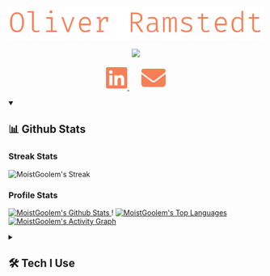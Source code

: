 <p align="center">
    <img src="./images/name.svg">
</p>
<p align="center">
    <!-- TODO: Make better texts-->
    <img src="https://readme-typing-svg.demolab.com?font=Fira%20Code&duration=4999&pause=1000&color=F77F56&center=true&vCenter=true&width=435&lines=Full+Stack+Engineer;Certified+Scrum+Master;Agilist+with+a+capital+A;Adding+value+at+CapaSystems+A%2FS;Always+interested+in+new+tech;Ready+to+teach+and+learn!"/>
</p>

<p align="center">
<!--     <a href="discordapp.com/users/521980120366317588">
        <img alt="Discord" src="./images/discord.svg">
    </a>  
    &#8287;&#8287;&#8287;&#8287;&#8287; -->
    <a href="https://www.linkedin.com/in/oliver-ramstedt/">
        <img alt="LinkedIn" src="./images/linkedin.svg">
    </a>  
    &#8287;&#8287;&#8287;&#8287;&#8287;
    <a href="https://mail.google.com/mail/u/0/?fs=1&to=olra0312@gmail.com&tf=cm">
        <img alt="Email" src="./images/email.svg">
    </a>
</p>

<details open>
    <summary><h2>📊 Github Stats</h2></summary>
    <h3>Streak Stats</h3>
    <p>
        <img alt="MoistGoolem's Streak" src="https://streak-stats.demolab.com/?user=MoistGoolem&theme=monokai-metallian&hide_border=true&exclude_days=sat,sun&currStreakLabel=F77F56&sideLabels=F77F56"/>
    </p>
    <h3>Profile Stats</h3>
    <p>
        <a href="https://github.com/anuraghazra/github-readme-stats">
            <img alt="MoistGoolem's Github Stats" src="https://github-readme-stats-46dzfdmpc-moistgoolem.vercel.app/api/?username=MoistGoolem&show_icons=true&include_all_commits=true&count_private=true&theme=react&hide_border=true&bg_color=1F222E&title_color=F77F56&icon_color=F8D866" height="192px"/>
        </a>!
        <a href="https://github.com/anuraghazra/github-readme-stats">
            <img alt="MoistGoolem's Top Languages" src="https://github-readme-stats-46dzfdmpc-moistgoolem.vercel.app/api/top-langs/?username=MoistGoolem&langs_count=7&layout=compact&theme=react&hide_border=true&bg_color=1F222E&title_color=F77F56&icon_color=F8D866&hide=Jupyter%20Notebook,Roff" height="192px"/>
        </a>
        <a href="https://github.com/ashutosh00710/github-readme-activity-graph">
            <img alt="MoistGoolem's Activity Graph" src="https://github-readme-activity-graph.vercel.app/graph/?username=MoistGoolem&bg_color=1F222E&color=F77F56&line=F8D866&point=F77F56&hide_border=true"/>
        </a>
    </p>
<!--     <h3>Contribution Snake</h3>
    <p>
        <img alt="MoistGoolem's Contribution Snake" src="https://github.com/MoistGoolem/MoistGoolem/blob/output/github-contribution-grid-snake.svg"/>
    </p> -->
</details>

<details>
    <summary><h2>🛠️ Tech I Use</h2></summary>
    <h3>👨‍💻 Programming and Markup Languages</h3>
    <p>
        <a href="https://www.typescriptlang.org/">
            <img alt="TypeScript" src="https://img.shields.io/badge/TypeScript-007ACC.svg?logo=typescript&logoColor=white">
        </a>
        <a href="#">
            <img alt="JavaScript" src="https://img.shields.io/badge/JavaScript-F7DF1E.svg?logo=javascript&logoColor=black">
        </a>
        <a href="https://nodejs.org/en">
            <img alt="Node.js" src="https://img.shields.io/badge/Node.js-43853D.svg?logo=node.js&logoColor=white">
        </a>
        <a href="#">
            <img alt="Java" src="https://custom-icon-badges.demolab.com/badge/Java-007396.svg?logo=java&logoColor=white">
        </a>
        <a href="#">
            <img alt="C#" src="https://custom-icon-badges.demolab.com/badge/C%23-68217A.svg?logo=cs2&logoColor=white">
        </a>
        <a href="#">
            <img alt="SQL" src="https://custom-icon-badges.demolab.com/badge/SQL-025E8C.svg?logo=database&logoColor=white">
        </a>
        <a href="#">
            <img alt="NoSQL" src="https://custom-icon-badges.demolab.com/badge/NoSQL-3ea055.svg?logo=database&logoColor=white">
        </a>
        <a href="https://www.python.org/">
            <img alt="Python" src="https://img.shields.io/badge/Python-14354C.svg?logo=python&logoColor=white">
        </a>
        <a href="#">
            <img alt="CSS" src="https://img.shields.io/badge/CSS-1572B6.svg?logo=css3&logoColor=white">
        </a>
        <a href="#">
            <img alt="HTML" src="https://img.shields.io/badge/HTML-E34F26.svg?logo=html5&logoColor=white">
        </a>
        <a href="#">
            <img alt="Markdown" src="https://img.shields.io/badge/Markdown-000000.svg?logo=markdown&logoColor=white">
        </a>
    </p>
    <h3>🧰 Frameworks and Libraries</h3>
    <p>
        <a href="https://getbootstrap.com/">
            <img alt="Bootstrap" src="https://img.shields.io/badge/Bootstrap-7952B3.svg?logo=bootstrap&logoColor=white">
        </a>
        <a href="https://bulma.io/">
            <img alt="Bulma" src="https://img.shields.io/badge/bulma-00D0B1?logo=bulma&logoColor=white">
        </a>
        <!--<a href="#"><img alt="Discord.py" src="https://custom-icon-badges.demolab.com/badge/Discord.py-0d1620.svg?logo=dpy"></a>!-->
        <a href="https://www.electronjs.org/">
            <img alt="Electron" src="https://img.shields.io/badge/Electron-20232e.svg?logo=electron&logoColor=white">
        </a>
        <a href="https://github.com/expressjs/express">
            <img alt="Express.js" src="https://img.shields.io/badge/Express.js-404d59.svg?logo=express&logoColor=white">
        </a>
        <a href="https://github.com/features/actions">
            <img alt="GitHub Actions" src="https://img.shields.io/badge/GitHub%20Actions-2671E5.svg?logo=github%20actions&logoColor=white">
        </a>
        <a href="https://graphql.org/">
            <img alt="GraphQL" src="https://img.shields.io/badge/-GraphQL-E10098?logo=graphql&logoColor=white">
        </a>
        <!--<a href="#"><img alt="JUnit" src="https://custom-icon-badges.demolab.com/badge/JUnit-25A162.svg?logo=check-circle&logoColor=white"></a>!-->
        <a href="https://m3.material.io/">
            <img alt="Material Design" src="https://img.shields.io/badge/Material%20Design-0081CB.svg?logo=material-design&logoColor=white">
        </a>
        <a href="https://nextjs.org/">
            <img alt="Next JS" src="https://img.shields.io/badge/Next-black?logo=next.js&logoColor=white">
        </a>
        <a href="https://nodemon.io/">
            <img alt="Nodemon" src="https://img.shields.io/badge/NODEMON-%23323330.svg?logo=nodemon&logoColor=%BBDEAD">
        </a>
        <a href="https://www.npmjs.com/">
            <img alt="NPM" src="https://img.shields.io/badge/NPM-%23CB3837.svg?logo=npm&logoColor=white">
        </a>
        <a href="https://nx.dev/">
            <img alt="Nx" src="https://img.shields.io/badge/Nx-143055?logo=nx&logoColor=white">
        </a>
        <a href="https://pnpm.io/">
            <img alt="PNPM" src="https://img.shields.io/badge/PNPM-%234a4a4a.svg?logo=pnpm&logoColor=f69220">
        </a>
        <!--<a href="#"><img alt="RabbitMQ" src="https://img.shields.io/badge/Rabbitmq-FF6600?logo=rabbitmq&logoColor=white"></a>!-->
        <a href="https://react.dev/">
            <img alt="React" src="https://img.shields.io/badge/React-20232a.svg?logo=react&logoColor=%2361DAFB">
        </a>
        <a href="https://www.npmjs.com/package/react-query">
            <img alt="React Query" src="https://img.shields.io/badge/-React%20Query-FF4154?logo=react%20query&logoColor=white">
        </a>
        <a href="https://reactrouter.com/en/main">
            <img alt="React Router" src="https://img.shields.io/badge/React_Router-CA4245?logo=react-router&logoColor=white">
        </a>
        <!--<a href="#"><img alt="Redux" src="https://img.shields.io/badge/redux-%23593d88.svg?logo=redux&logoColor=white)"></a>!-->
        <!--<a href="#"><img alt="SolidJS" src="https://img.shields.io/badge/SolidJS-2c4f7c?logo=solid&logoColor=c8c9cb"></a>!-->
        <a href="https://spring.io/">
            <img alt="Spring" src="https://img.shields.io/badge/Spring-6DB33F.svg?logo=spring&logoColor=white">
        </a>
        <a href="https://tailwindcss.com/">
            <img alt="TailwindCSS" src="https://img.shields.io/badge/tailwindcss-%2338B2AC.svg?logo=tailwind-css&logoColor=white">
        </a>
        <a href="https://www.tensorflow.org/">
            <img alt="TensorFlow" src="https://img.shields.io/badge/TensorFlow-FF6F00.svg?logo=TensorFlow&logoColor=white">
        </a>
        <a href="https://threejs.org/">
            <img alt="Threejs" src="https://img.shields.io/badge/threejs-black?logo=three.js&logoColor=white">
        </a>
        <a href="https://vitejs.dev/">
            <img alt="Vite" src="https://img.shields.io/badge/vite-%23646CFF.svg?logo=vite&logoColor=white">
        </a>
        <a href="https://wordpress.com/">
            <img alt="Wordpress" src="https://img.shields.io/badge/Wordpress-21759B?logo=wordpress&logoColor=white">
        </a>
    </p>
    <h3>🗄️ Databases, ORM and Cloud Hosting</h3>
    <p>
        <a href="https://azure.microsoft.com/en-us">
            <img alt="Azure" src ="https://img.shields.io/badge/azure-%230072C6.svg?logo=microsoftazure&logoColor=white">
        </a>
        <a href="https://www.datadoghq.com/">
            <img alt="Datadog" src ="https://img.shields.io/badge/datadog-%23632CA6.svg?logo=datadog&logoColor=white">
        </a>
        <a href="https://www.docker.com/">
            <img alt="Docker" src ="https://img.shields.io/badge/docker-%230db7ed.svg?logo=docker&logoColor=white">
        </a>
        <a href="https://www.mongodb.com/">
            <img alt="MongoDB" src ="https://img.shields.io/badge/MongoDB-4ea94b.svg?logo=mongodb&logoColor=white">
        </a>
        <a href="https://www.mysql.com/">
            <img alt="MySQL" src="https://img.shields.io/badge/MySQL-00f.svg?logo=mysql&logoColor=white">
        </a>
        <a href="https://planetscale.com/">
            <img alt="PlanetScale" src="https://img.shields.io/badge/Planetscale-%23131313.svg?logo=planetscale&logoColor=white">
        </a>
        <a href="https://www.prisma.io/">
            <img alt="Prisma" src="https://img.shields.io/badge/Prisma-3982CE?logo=Prisma&logoColor=white">
        </a>
        <a href="https://redis.io/">
            <img alt="Redis" src="https://img.shields.io/badge/redis-%23DD0031.svg?logo=redis&logoColor=white">
        </a>
        <a href="https://www.scaleway.com/en/">
            <img alt="ScaleWay" src="https://img.shields.io/badge/SCALEWAY-%234f0599.svg?logo=scaleway&logoColor=white">
        </a>
        <a href="https://vercel.com/">
            <img alt="Vercel" src="https://img.shields.io/badge/Vercel-000000.svg?logo=vercel&logoColor=white">
        </a>
    </p>
    <h3>💻 Software and Tools</h3>
    <p>
        <a href="https://www.android.com/">
            <img alt="Android" src="https://img.shields.io/badge/Android-3DDC84?logo=android&logoColor=white">
        </a>
        <a href="https://developer.android.com/studio">
            <img alt="Android Studio" src="https://img.shields.io/badge/Android%20Studio-008678.svg?logo=android-studio&logoColor=white">
        </a>
        <a href="https://bitbucket.org/product/">
            <img alt="Bitbucket" src="https://img.shields.io/badge/bitbucket-%230047B3.svg?logo=bitbucket&logoColor=white">
        </a>
        <a href="https://discord.com/">
            <img alt="Discord" src="https://img.shields.io/badge/-Discord-5865F2.svg?logo=discord&logoColor=white">
        </a>
        <a href="https://www.eclipse.org/downloads/">
            <img alt="Eclipse" src="https://img.shields.io/badge/Eclipse-FE7A16.svg?logo=Eclipse&logoColor=white">
        </a>
        <a href="https://git-scm.com/">
            <img alt="Git" src="https://img.shields.io/badge/Git-F05033.svg?logo=git&logoColor=white">
        </a>
        <a href="https://github.com/">
            <img alt="GitHub" src="https://img.shields.io/badge/github-%23121011.svg?logo=github&logoColor=white">
        </a>
        <a href="https://desktop.github.com/">
            <img alt="GitHub Desktop" src="https://img.shields.io/badge/GitHub%20Desktop-8034A9.svg?logo=github&logoColor=white">
        </a>
        <a href="https://www.google.com/sheets/about/">
            <img alt="Google Sheets" src="https://img.shields.io/badge/Sheets-34A853.svg?logo=google%20sheets&logoColor=white">
        </a>
        <a href="https://www.hackerrank.com/">
            <img alt="HackerRank" src="https://img.shields.io/badge/-Hackerrank-2EC866?logo=HackerRank&logoColor=white">
        </a>
        <a href="https://www.jetbrains.com/idea/">
            <img alt="IntelliJ IDEA" src="https://img.shields.io/badge/IntelliJIDEA-000000.svg?logo=intellij-idea&logoColor=white">
        </a>
        <a href="https://www.atlassian.com/software/jira">
            <img alt="Jira" src="https://img.shields.io/badge/jira-%230A0FFF.svg?logo=jira&logoColor=white">
        </a>
        <a href="https://jupyter.org/">
            <img alt="Jupyter" src="https://img.shields.io/badge/Jupyter-F37626.svg?logo=Jupyter&logoColor=white">
        </a>
        <a href="https://www.nginx.com/">
            <img alt="Nginx" src="https://img.shields.io/badge/nginx-%23009639.svg?logo=nginx&logoColor=white">
        </a>
        <a href="https://mega.io/">
            <img alt="Mega" src="https://img.shields.io/badge/Mega-%23D90007.svg?logo=Mega&logoColor=white">
        </a>
        <a href="https://www.microsoft.com/en-us/microsoft-365/onedrive/online-cloud-storage">
            <img alt="OneDrive" src="https://img.shields.io/badge/OneDrive-white.svg?logo=Microsoft%20OneDrive&logoColor=0078D4">
        </a>
        <a href="https://www.postman.com/">
            <img alt="Postman" src="https://img.shields.io/badge/Postman-FF6C37?logo=postman&logoColor=white">
        </a>
        <a href="https://www.reddit.com/">
            <img alt="Reddit" src="https://img.shields.io/badge/Reddit-%23FF4500.svg?logo=Reddit&logoColor=white">
        </a>
        <a href="https://stackoverflow.com/">
            <img alt="Stack Overflow" src="https://img.shields.io/badge/-Stack%20Overflow-FE7A16?logo=stack-overflow&logoColor=white">
        </a>
        <a href="https://storybook.js.org/">
            <img alt="StoryBook" src="https://img.shields.io/badge/-Storybook-FF4785?logo=storybook&logoColor=white">
        </a>
        <a href="https://swagger.io/">
            <img alt="Swagger" src="https://img.shields.io/badge/-Swagger-%23Clojure?logo=swagger&logoColor=white">
        </a>
        <a href="https://unity.com/">
            <img alt="Unity" src="https://img.shields.io/badge/unity-%23000000.svg?logo=unity&logoColor=white">
        </a>
        <a href="https://code.visualstudio.com/">
            <img alt="Visual Studio Code" src="https://img.shields.io/badge/Visual%20Studio%20Code-0078d7.svg?logo=visual-studio-code&logoColor=white">
        </a>
    </p>
</details>
